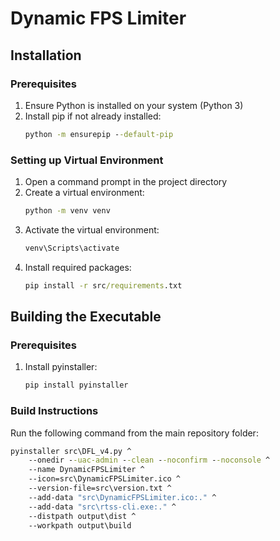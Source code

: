 # Dynamic FPS Limiter

## Installation

### Prerequisites
1. Ensure Python is installed on your system (Python 3)
2. Install pip if not already installed:
   ```cmd
   python -m ensurepip --default-pip
   ```

### Setting up Virtual Environment
1. Open a command prompt in the project directory
2. Create a virtual environment:
   ```cmd
   python -m venv venv
   ```
3. Activate the virtual environment:
   ```cmd
   venv\Scripts\activate
   ```
4. Install required packages:
   ```cmd
   pip install -r src/requirements.txt
   ```

## Building the Executable

### Prerequisites
1. Install pyinstaller:
   ```cmd
   pip install pyinstaller
   ```

### Build Instructions
Run the following command from the main repository folder:

```cmd
pyinstaller src\DFL_v4.py ^
    --onedir --uac-admin --clean --noconfirm --noconsole ^
    --name DynamicFPSLimiter ^
    --icon=src\DynamicFPSLimiter.ico ^
    --version-file=src\version.txt ^
    --add-data "src\DynamicFPSLimiter.ico:." ^
    --add-data "src\rtss-cli.exe:." ^
    --distpath output\dist ^
    --workpath output\build
```


